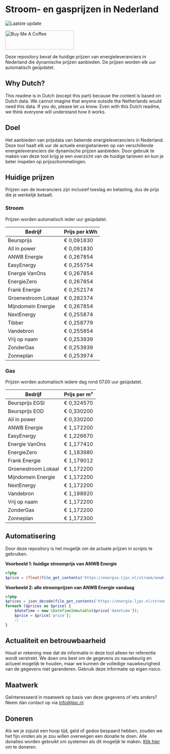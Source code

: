 # Stroom- en gasprijzen in Nederland

![Laatste update](https://img.shields.io/badge/laatste%20update-2025--06--03%2005%3A00%20CET-brightgreen)

<a href="https://www.buymeacoffee.com/Lars-" target="_blank"><img src="https://cdn.buymeacoffee.com/buttons/v2/default-orange.png" alt="Buy Me A Coffee" height="60" style="height: 60px !important;width: 217px !important;" ></a>

Deze repository bevat de huidige prijzen van energieleveranciers in Nederland die dynamische prijzen aanbieden. De prijzen worden elk uur automatisch geüpdatet.

## Why Dutch?

This readme is in Dutch (except this part) because the content is based on Dutch data. We cannot imagine that anyone outside the Netherlands would need this data. If you do, please let us know. Even with this Dutch readme, we think
everyone will understand how it works.

## Doel

Het aanbieden van prijsdata van bekende energieleveranciers in Nederland. Deze tool haalt elk uur de actuele energietarieven op van verschillende energieleveranciers die dynamische prijzen aanbieden. Door gebruik te maken van deze tool
krijg je een overzicht van de huidige tarieven en kun je beter inspelen op prijsschommelingen.

## Huidige prijzen

Prijzen van de leveranciers zijn inclusief toeslag en belasting, dus de prijs die je werkelijk betaalt.

### Stroom

Prijzen worden automatisch ieder uur geüpdatet.

 Bedrijf | Prijs per kWh 
---------|---------------
Beursprijs | € 0,091830
All in power | € 0,091830
ANWB Energie | € 0,267854
EasyEnergy | € 0,255754
Energie VanOns | € 0,267854
EnergieZero | € 0,267854
Frank Energie | € 0,252174
Groenestroom Lokaal | € 0,282374
Mijndomein Energie | € 0,267854
NextEnergy | € 0,255874
Tibber | € 0,258779
Vandebron | € 0,255854
Vrij op naam | € 0,253939
ZonderGas | € 0,253939
Zonneplan | € 0,253974


### Gas

Prijzen worden automatisch iedere dag rond 07.00 uur geüpdatet.

 Bedrijf | Prijs per m³ 
---------|--------------
Beursprijs EGSI | € 0,324570
Beursprijs EOD | € 0,330200
All in power | € 0,330200
ANWB Energie | € 1,172200
EasyEnergy | € 1,226670
Energie VanOns | € 1,177410
EnergieZero | € 1,183980
Frank Energie | € 1,179012
Groenestroom Lokaal | € 1,172200
Mijndomein Energie | € 1,172200
NextEnergy | € 1,172200
Vandebron | € 1,198920
Vrij op naam | € 1,172200
ZonderGas | € 1,172200
Zonneplan | € 1,172300


## Automatisering

Door deze repository is het mogelijk om de actuele prijzen in scripts te gebruiken.

**Voorbeeld 1: huidige stroomprijs van ANWB Energie**

```php
<?php
$price = (float)file_get_contents('https://energie.ljpc.nl/stroom/anwb-energie-nu.txt');

```

**Voorbeeld 2: alle stroomprijzen van ANWB Energie vandaag**

```php
<?php
$prices = json_decode(file_get_contents('https://energie.ljpc.nl/stroom/all-in-power-vandaag.json'),true);
foreach ($prices as $price) {
    $dateTime = new \DateTimeImmutable($price['datetime']);
    $price = $price['price'];
    // ...
}
```

## Actualiteit en betrouwbaarheid

Houd er rekening mee dat de informatie in deze tool alleen ter referentie wordt verstrekt. We doen ons best om de gegevens zo nauwkeurig en actueel mogelijk te houden, maar we kunnen de volledige nauwkeurigheid van de gegevens niet
garanderen. Gebruik deze informatie op eigen risico.

## Maatwerk

Geïnteresseerd in maatwerk op basis van deze gegevens of iets anders? Neem dan contact op
via [info@ljpc.nl](mailto:info@ljpc.nl?subject=Energie%20prijzen).

## Doneren

Als we je zojuist een hoop tijd, geld of gedoe bespaard hebben, zouden we het fijn vinden als je zou willen overwegen een
donatie te doen. Alle donaties worden gebruikt om systemen als dit mogelijk te
maken. [Klik hier](https://www.buymeacoffee.com/Lars-) om te doneren.

